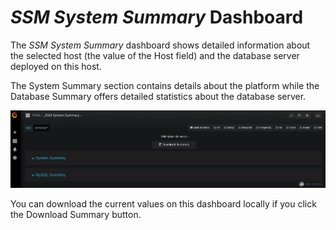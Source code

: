 # *SSM System Summary* Dashboard

The *SSM System Summary* dashboard shows detailed information about the selected host (the value of the Host field) and the database server deployed on this host.

The System Summary section contains details about the platform while the Database Summary offers detailed statistics about the database server.

![](_images/ssm-system-summary.png)

You can download the current values on this dashboard locally if you click the Download Summary button.
